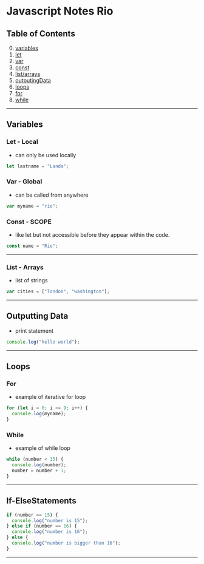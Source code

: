 # Javascript Notes Rio
## Table of Contents

0. [variables](#variables)
1. [let](#let---local)
2. [var](#var---global)
3. [const](#const---scope)
4. [list/arrays](#list---arrays)
5. [outputingData](#outputting-data)
6. [loops](#loops)
7. [for](#for)
8. [while](#while)

---

## Variables

### Let - Local

- can only be used locally

```javascript
let lastname = "Landa";
```

### Var - Global

- can be called from anywhere

```javascript
var myname = "rio";
```

### Const - SCOPE

- like let but not accessible before they appear within the code.

```javascript
const name = "Rio";
```

---

### List - Arrays

- list of strings

```javascript
var cities = ["london", "washington"];
```

---

## Outputting Data

- print statement

```javascript
console.log("hello world");
```

---

## Loops

### For

- example of iterative for loop

```javascript
for (let i = 0; i <= 9; i++) {
  console.log(myname);
}
```

### While

- example of while loop

```javascript
while (number < 15) {
  console.log(number);
  number = number + 1;
}
```

---

## If-ElseStatements

```javascript
if (number == 15) {
  console.log("number is 15");
} else if (number == 16) {
  console.log("number is 16");
} else {
  console.log("number is bigger than 16");
}
```

---
